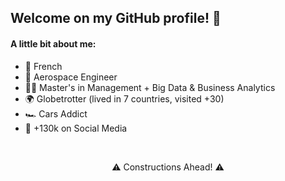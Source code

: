 ## Welcome on my GitHub profile! 👀

#### A little bit about me:
 * 🥖 French
 * 🚀 Aerospace Engineer
 * 👨‍🎓 Master's in Management + Big Data & Business Analytics
 * 🌍 Globetrotter (lived in 7 countries, visited +30)
 * 🏎 Cars Addict
 * 📱 +130k on Social Media

<br/>
<p align="center">
⚠ Constructions Ahead! ⚠
